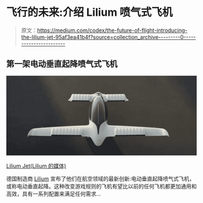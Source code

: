 # 飞行的未来:介绍 Lilium 喷气式飞机

> 原文：<https://medium.com/codex/the-future-of-flight-introducing-the-lilium-jet-95af3ea41b4f?source=collection_archive---------0----------------------->

## 第一架电动垂直起降喷气式飞机

![](img/479f5e41288d9c5b9e2096d55634b0eb.png)

[Lilium Jet(Lilium 的媒体)](https://lilium.com/files/redaktion/redesign-2022/jet/Lilium_Jet_top_render_1500.jpg)

德国制造商 [Lilium](https://lilium.com/) 宣布了他们在航空领域的最新创新:电动垂直起降喷气式飞机，或称电动垂直起降。这种改变游戏规则的飞机有望比以前的任何飞机都更加通用和高效，具有一系列配置来满足任何需求…